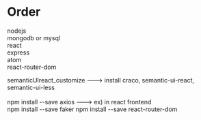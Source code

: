 # Order
nodejs<br>
mongodb or mysql<br>
react<br>
express<br>
atom<br>
react-router-dom<br>

semanticUIreact_customize ---> install craco, semantic-ui-react, semantic-ui-less<br>
<br>
npm install --save axios ---> ex) in react frontend<br>
npm install --save faker
npm install --save react-router-dom
